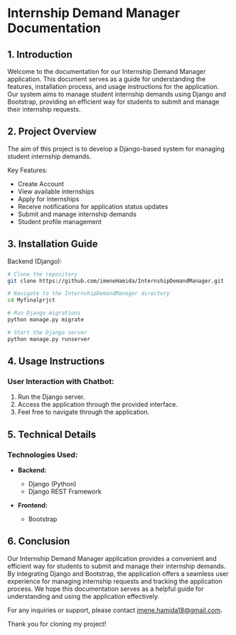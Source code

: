# Internship Demand Manager Documentation

## 1. Introduction
Welcome to the documentation for our Internship Demand Manager application. This document serves as a guide for understanding the features, installation process, and usage instructions for the application. Our system aims to manage student internship demands using Django and Bootstrap, providing an efficient way for students to submit and manage their internship requests.

## 2. Project Overview
The aim of this project is to develop a Django-based system for managing student internship demands.

Key Features:
- Create Account
- View available internships
- Apply for internships
- Receive notifications for application status updates
- Submit and manage internship demands
- Student profile management

## 3. Installation Guide
Backend (Django):
```bash
# Clone the repository
git clone https://github.com/imeneHamida/InternshipDemandManager.git

# Navigate to the InternshipDemandManager directory
cd Myfinalprjct

# Run Django migrations
python manage.py migrate

# Start the Django server
python manage.py runserver

```
## 4. Usage Instructions
### User Interaction with Chatbot:
1. Run the Django server.
2. Access the application through the provided interface.
3. Feel free to navigate through the application.

## 5. Technical Details
### Technologies Used:
- **Backend:**
  - Django (Python)
  - Django REST Framework

- **Frontend:**
  - Bootstrap

## 6. Conclusion
Our Internship Demand Manager application provides a convenient and efficient way for students to submit and manage their internship demands. By integrating Django and Bootstrap, the application offers a seamless user experience for managing internship requests and tracking the application process.
We hope this documentation serves as a helpful guide for understanding and using the application effectively.

For any inquiries or support, please contact [imene.hamida18@gmail.com](mailto:imene.hamida18@gmail.com).

Thank you for cloning my project!
